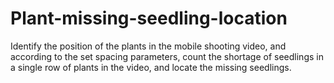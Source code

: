 # Plant-missing-seedling-location
Identify the position of the plants in the mobile shooting video, and according to the set spacing parameters, count the shortage of seedlings in a single row of plants in the video, and locate the missing seedlings.
